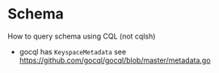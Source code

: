 # Schema

How to query schema using CQL (not cqlsh)

- gocql has `KeyspaceMetadata` see https://github.com/gocql/gocql/blob/master/metadata.go